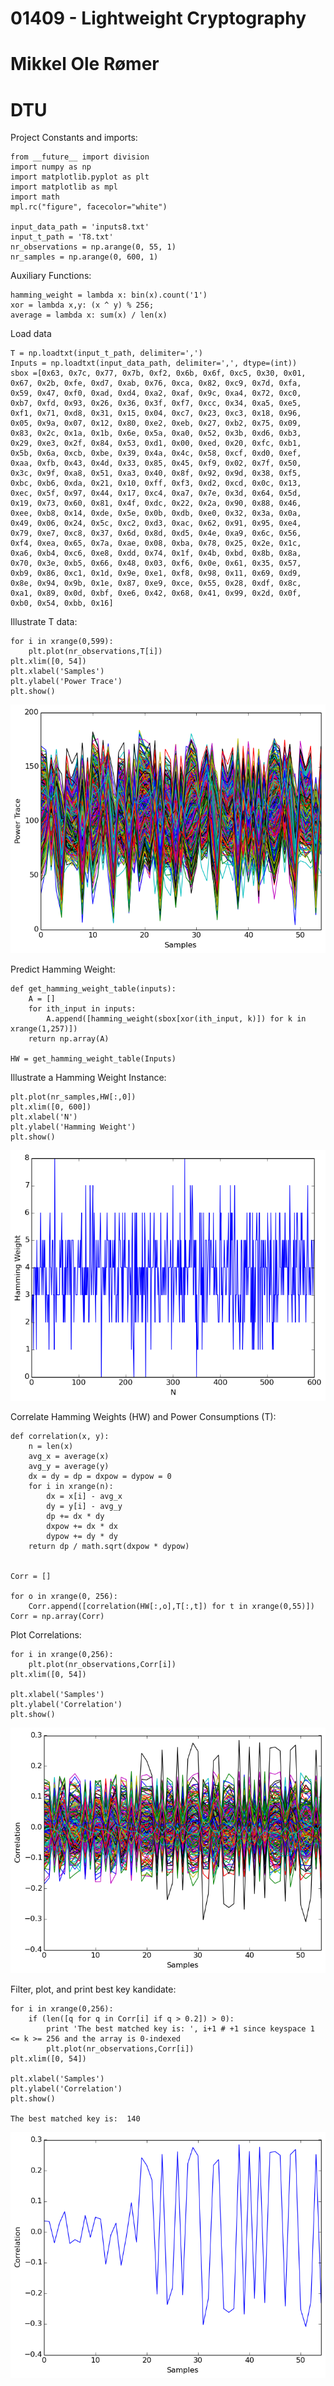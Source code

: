 # 01409 - Lightweight Cryptography
# Mikkel Ole Rømer
# DTU

Project Constants and imports:


    from __future__ import division
    import numpy as np
    import matplotlib.pyplot as plt
    import matplotlib as mpl
    import math
    mpl.rc("figure", facecolor="white")
    
    input_data_path = 'inputs8.txt'
    input_t_path = 'T8.txt'
    nr_observations = np.arange(0, 55, 1)
    nr_samples = np.arange(0, 600, 1)

Auxiliary Functions:


    hamming_weight = lambda x: bin(x).count('1')
    xor = lambda x,y: (x ^ y) % 256;
    average = lambda x: sum(x) / len(x)

Load data


    T = np.loadtxt(input_t_path, delimiter=',')
    Inputs = np.loadtxt(input_data_path, delimiter=',', dtype=(int))
    sbox =[0x63, 0x7c, 0x77, 0x7b, 0xf2, 0x6b, 0x6f, 0xc5, 0x30, 0x01, 0x67, 0x2b, 0xfe, 0xd7, 0xab, 0x76, 0xca, 0x82, 0xc9, 0x7d, 0xfa, 0x59, 0x47, 0xf0, 0xad, 0xd4, 0xa2, 0xaf, 0x9c, 0xa4, 0x72, 0xc0, 0xb7, 0xfd, 0x93, 0x26, 0x36, 0x3f, 0xf7, 0xcc, 0x34, 0xa5, 0xe5, 0xf1, 0x71, 0xd8, 0x31, 0x15, 0x04, 0xc7, 0x23, 0xc3, 0x18, 0x96, 0x05, 0x9a, 0x07, 0x12, 0x80, 0xe2, 0xeb, 0x27, 0xb2, 0x75, 0x09, 0x83, 0x2c, 0x1a, 0x1b, 0x6e, 0x5a, 0xa0, 0x52, 0x3b, 0xd6, 0xb3, 0x29, 0xe3, 0x2f, 0x84, 0x53, 0xd1, 0x00, 0xed, 0x20, 0xfc, 0xb1, 0x5b, 0x6a, 0xcb, 0xbe, 0x39, 0x4a, 0x4c, 0x58, 0xcf, 0xd0, 0xef, 0xaa, 0xfb, 0x43, 0x4d, 0x33, 0x85, 0x45, 0xf9, 0x02, 0x7f, 0x50, 0x3c, 0x9f, 0xa8, 0x51, 0xa3, 0x40, 0x8f, 0x92, 0x9d, 0x38, 0xf5, 0xbc, 0xb6, 0xda, 0x21, 0x10, 0xff, 0xf3, 0xd2, 0xcd, 0x0c, 0x13, 0xec, 0x5f, 0x97, 0x44, 0x17, 0xc4, 0xa7, 0x7e, 0x3d, 0x64, 0x5d, 0x19, 0x73, 0x60, 0x81, 0x4f, 0xdc, 0x22, 0x2a, 0x90, 0x88, 0x46, 0xee, 0xb8, 0x14, 0xde, 0x5e, 0x0b, 0xdb, 0xe0, 0x32, 0x3a, 0x0a, 0x49, 0x06, 0x24, 0x5c, 0xc2, 0xd3, 0xac, 0x62, 0x91, 0x95, 0xe4, 0x79, 0xe7, 0xc8, 0x37, 0x6d, 0x8d, 0xd5, 0x4e, 0xa9, 0x6c, 0x56, 0xf4, 0xea, 0x65, 0x7a, 0xae, 0x08, 0xba, 0x78, 0x25, 0x2e, 0x1c, 0xa6, 0xb4, 0xc6, 0xe8, 0xdd, 0x74, 0x1f, 0x4b, 0xbd, 0x8b, 0x8a, 0x70, 0x3e, 0xb5, 0x66, 0x48, 0x03, 0xf6, 0x0e, 0x61, 0x35, 0x57, 0xb9, 0x86, 0xc1, 0x1d, 0x9e, 0xe1, 0xf8, 0x98, 0x11, 0x69, 0xd9, 0x8e, 0x94, 0x9b, 0x1e, 0x87, 0xe9, 0xce, 0x55, 0x28, 0xdf, 0x8c, 0xa1, 0x89, 0x0d, 0xbf, 0xe6, 0x42, 0x68, 0x41, 0x99, 0x2d, 0x0f, 0xb0, 0x54, 0xbb, 0x16]

Illustrate T data:


    for i in xrange(0,599):
        plt.plot(nr_observations,T[i])
    plt.xlim([0, 54])
    plt.xlabel('Samples')
    plt.ylabel('Power Trace')
    plt.show()


![png](output_7_0.png)


Predict Hamming Weight:


    def get_hamming_weight_table(inputs):
        A = []
        for ith_input in inputs:
            A.append([hamming_weight(sbox[xor(ith_input, k)]) for k in xrange(1,257)])
        return np.array(A)
    
    HW = get_hamming_weight_table(Inputs)

Illustrate a Hamming Weight Instance:


    plt.plot(nr_samples,HW[:,0])
    plt.xlim([0, 600])
    plt.xlabel('N')
    plt.ylabel('Hamming Weight')
    plt.show()


![png](output_11_0.png)


Correlate Hamming Weights (HW) and Power Consumptions (T):


    def correlation(x, y):
        n = len(x)
        avg_x = average(x)
        avg_y = average(y)
        dx = dy = dp = dxpow = dypow = 0
        for i in xrange(n):
            dx = x[i] - avg_x
            dy = y[i] - avg_y
            dp += dx * dy
            dxpow += dx * dx
            dypow += dy * dy
        return dp / math.sqrt(dxpow * dypow)


    Corr = []
    
    for o in xrange(0, 256):
        Corr.append([correlation(HW[:,o],T[:,t]) for t in xrange(0,55)])
    Corr = np.array(Corr)

Plot Correlations:


    for i in xrange(0,256):
        plt.plot(nr_observations,Corr[i])
    plt.xlim([0, 54])
    
    plt.xlabel('Samples')
    plt.ylabel('Correlation')
    plt.show()


![png](output_16_0.png)


Filter, plot, and print best key kandidate:


    for i in xrange(0,256):
        if (len([q for q in Corr[i] if q > 0.2]) > 0):
            print 'The best matched key is: ', i+1 # +1 since keyspace 1 <= k >= 256 and the array is 0-indexed
            plt.plot(nr_observations,Corr[i])
    plt.xlim([0, 54])
    
    plt.xlabel('Samples')
    plt.ylabel('Correlation')
    plt.show()

    The best matched key is:  140



![png](output_18_1.png)



    



    


    


    
